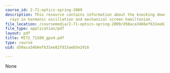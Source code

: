 ```yaml
---
course_id: 2-71-optics-spring-2009
description: This resource contains information about the knocking down one dimension,
  rays in harmonic oscillation and mechanical screen hamiltonian.
file_location: /coursemedia/2-71-optics-spring-2009/d50aca34b6ef631ee82fd15aeb5e2916_MIT2_71S09_gps4.pdf
file_type: application/pdf
layout: pdf
title: MIT2_71S09_gps4.pdf
type: course
uid: d50aca34b6ef631ee82fd15aeb5e2916

---
```

None